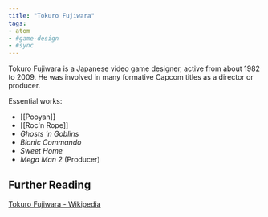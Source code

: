```yaml
---
title: "Tokuro Fujiwara"
tags:
- atom
- #game-design 
- #sync
---
```


Tokuro Fujiwara is a Japanese video game designer, active from about 1982 to 2009. He was involved in many formative Capcom titles as a director or producer.

Essential works:
- [[Pooyan]]
- [[Roc'n Rope]]
- *Ghosts 'n Goblins*
- *Bionic Commando*
- *Sweet Home*
- *Mega Man 2* (Producer)
## Further Reading

[Tokuro Fujiwara - Wikipedia](https://en.wikipedia.org/wiki/Tokuro_Fujiwara)